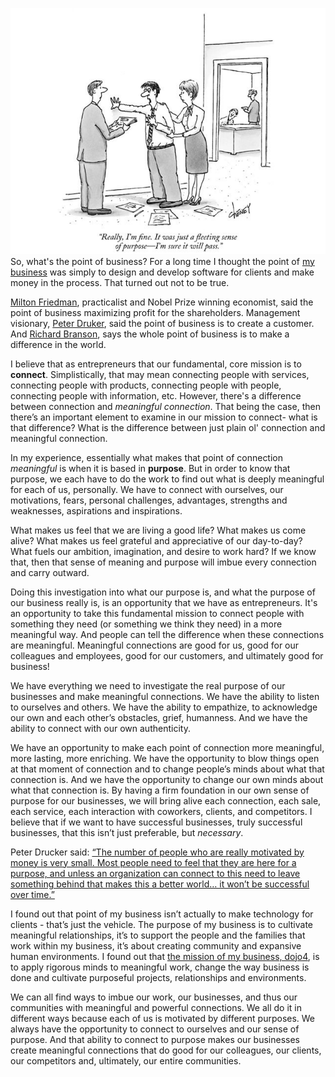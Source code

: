 ![51a1164c6e1021cf9c5c7ad78029c095.jpg](assets/b.jpeg) 
So, what's the point of business? For a long time I thought the point of [my business](http://dojo4.com/) was simply to design and develop software for clients and make money in the process. That turned out not to be true.

[Milton Friedman](http://www.stuartmcmillen.com/comics_en/war-on-drugs/), practicalist and Nobel Prize winning economist, said the point of business maximizing profit for the shareholders. Management visionary, [Peter Druker](http://www.entrepreneur.com/article/237484), said the point of business is to 
create a customer. And [Richard Branson](https://www.simpsonsworld.com/video/441732675508), says the whole point of business is to make a difference in the world. 

I believe that as entrepreneurs that our fundamental, core mission is to **connect**. Simplistically, that may mean connecting people with services, connecting people with products, connecting people with people, connecting people with information, etc. However, there's a difference between connection and *meaningful connection*. That being the case, then there’s an important element to examine in our mission to connect- what is that difference? What is the difference between just plain ol' connection and meaningful connection.

In my experience, essentially what makes that point of connection *meaningful* is when it is based in **purpose**. But in order to know that purpose, we each have to do the work to find out what is deeply meaningful for each of us, personally. We have to connect with ourselves, our motivations, fears, personal challenges, advantages, strengths and weaknesses, aspirations and inspirations.

What makes us feel that we are living a good life? What makes us come alive? What makes us feel grateful and appreciative of our day-to-day? What fuels our ambition, imagination, and desire to work hard? If we know that, then that sense of meaning and purpose will imbue every connection and carry outward.

Doing this investigation into what our purpose is, and what the purpose of our business really is,  is an opportunity that we have as entrepreneurs. It's an opportunity to take this fundamental mission to connect people with something they need (or something we think they need) in a more meaningful way. And people can tell the difference when these connections are meaningful. Meaningful connections are good for us, good for our colleagues and employees, good for our customers, and ultimately good for business!  

We have everything we need to investigate the real purpose of our businesses and make meaningful connections.  We have the ability to listen to ourselves and others. We have the ability to empathize, to acknowledge our own and each other’s obstacles, grief, humanness. And we have the ability to connect with our own authenticity. 

We have an opportunity to make each point of connection more meaningful, more lasting, more enriching. We have the opportunity to blow things open at that moment of connection and to change people’s minds about what that connection is. And we have the opportunity to change our own minds about what that connection is. By having a firm foundation in our own sense of purpose for our businesses, we will bring alive each connection, each sale, each service, each interaction with coworkers, clients, and competitors. I believe that if we want to have successful businesses, truly successful businesses, that this isn’t just preferable, but *necessary*.

Peter Drucker said: [“The number of people who are really motivated by money is very small. Most people need to feel that they are here for a purpose, and unless an organization can connect to this need to leave something behind that makes this a better world… it won’t be successful over time.”](http://www.druckerinstitute.com/2013/04/purpose-of-purpose/) 

I found out that point of my business isn’t actually to make technology for clients - that’s just the vehicle. The purpose of my business is to cultivate meaningful relationships, it’s to support the people and the families that work within my business, it’s about creating community and expansive human environments.  I found out that [the mission of my business, dojo4](http://dojo4.com/about), is to apply rigorous minds to meaningful work, change the way business is done and cultivate purposeful projects, relationships and environments.

We can all find ways to imbue our work, our businesses, and thus our communities with meaningful and powerful connections. We all do it in different ways because each of us is motivated by different purposes. We always have the opportunity to connect to ourselves and our sense of purpose. And that ability to connect to purpose makes our businesses create meaningful connections that do good for our colleagues, our clients, our competitors and, ultimately, our entire communities.
